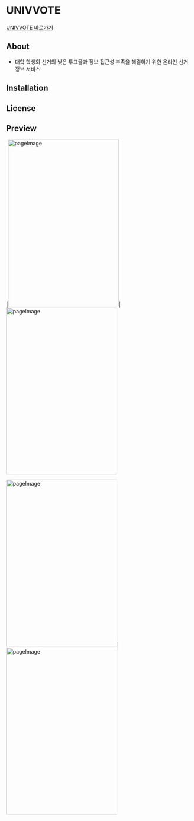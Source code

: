 # UNIVVOTE

[UNIVVOTE 바로가기](https://univvote.herokuapp.com/)

## About
- 대학 학생회 선거의 낮은 투표율과 정보 접근성 부족을 해결하기 위한 온라인 선거 정보 서비스

## Installation


## License


## Preview

|<img src='https://user-images.githubusercontent.com/62092665/94847881-2179cf00-045e-11eb-96fa-058939bb0579.png' alt='pageImage' width="300" height="450"/>|<img src='https://user-images.githubusercontent.com/62092665/94847887-22aafc00-045e-11eb-8fff-69a07274089e.png' alt='pageImage' width="300" height="450"/>

<img src='https://user-images.githubusercontent.com/62092665/94847889-22aafc00-045e-11eb-87f0-975c1f612414.png' alt='pageImage' width="300" height="450"/>|<img src='https://user-images.githubusercontent.com/62092665/94849913-13797d80-0461-11eb-9b43-8582a4ba32cb.png' alt='pageImage' width="300" height="450"/>
